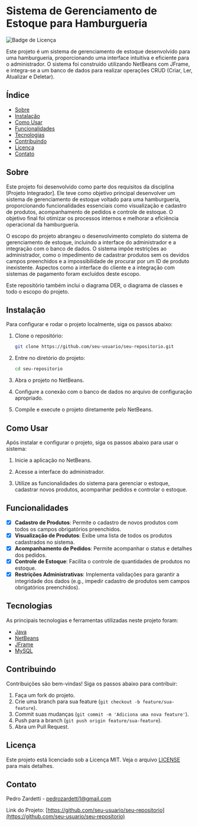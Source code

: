# Sistema de Gerenciamento de Estoque para Hamburgueria

![Badge de Licença](https://img.shields.io/badge/licença-MIT-blue.svg)

Este projeto é um sistema de gerenciamento de estoque desenvolvido para uma hamburgueria, proporcionando uma interface intuitiva e eficiente para o administrador. O sistema foi construído utilizando NetBeans com JFrame, e integra-se a um banco de dados para realizar operações CRUD (Criar, Ler, Atualizar e Deletar).

## Índice

- [Sobre](#sobre)
- [Instalação](#instalação)
- [Como Usar](#como-usar)
- [Funcionalidades](#funcionalidades)
- [Tecnologias](#tecnologias)
- [Contribuindo](#contribuindo)
- [Licença](#licença)
- [Contato](#contato)

## Sobre

Este projeto foi desenvolvido como parte dos requisitos da disciplina [Projeto Integrador]. Ele teve como objetivo principal desenvolver um sistema de gerenciamento de estoque voltado para uma hamburgueria, proporcionando funcionalidades essenciais como visualização e cadastro de produtos, acompanhamento de pedidos e controle de estoque. O objetivo final foi otimizar os processos internos e melhorar a eficiência operacional da hamburgueria.

O escopo do projeto abrangeu o desenvolvimento completo do sistema de gerenciamento de estoque, incluindo a interface do administrador e a integração com o banco de dados. O sistema impõe restrições ao administrador, como o impedimento de cadastrar produtos sem os devidos campos preenchidos e a impossibilidade de procurar por um ID de produto inexistente. Aspectos como a interface do cliente e a integração com sistemas de pagamento foram excluídos deste escopo.

Este repositório também inclui o diagrama DER, o diagrama de classes e todo o escopo do projeto.

## Instalação

Para configurar e rodar o projeto localmente, siga os passos abaixo:

1. Clone o repositório:
    ```bash
    git clone https://github.com/seu-usuario/seu-repositorio.git
    ```

2. Entre no diretório do projeto:
    ```bash
    cd seu-repositorio
    ```

3. Abra o projeto no NetBeans.

4. Configure a conexão com o banco de dados no arquivo de configuração apropriado.

5. Compile e execute o projeto diretamente pelo NetBeans.

## Como Usar

Após instalar e configurar o projeto, siga os passos abaixo para usar o sistema:

1. Inicie a aplicação no NetBeans.

2. Acesse a interface do administrador.

3. Utilize as funcionalidades do sistema para gerenciar o estoque, cadastrar novos produtos, acompanhar pedidos e controlar o estoque.

## Funcionalidades

- [x] **Cadastro de Produtos**: Permite o cadastro de novos produtos com todos os campos obrigatórios preenchidos.
- [x] **Visualização de Produtos**: Exibe uma lista de todos os produtos cadastrados no sistema.
- [x] **Acompanhamento de Pedidos**: Permite acompanhar o status e detalhes dos pedidos.
- [x] **Controle de Estoque**: Facilita o controle de quantidades de produtos no estoque.
- [x] **Restrições Administrativas**: Implementa validações para garantir a integridade dos dados (e.g., impedir cadastro de produtos sem campos obrigatórios preenchidos).

## Tecnologias

As principais tecnologias e ferramentas utilizadas neste projeto foram:

- [Java](https://www.oracle.com/java/)
- [NetBeans](https://netbeans.apache.org/)
- [JFrame](https://docs.oracle.com/javase/tutorial/uiswing/components/frame.html)
- [MySQL](https://www.mysql.com/)

## Contribuindo

Contribuições são bem-vindas! Siga os passos abaixo para contribuir:

1. Faça um fork do projeto.
2. Crie uma branch para sua feature (`git checkout -b feature/sua-feature`).
3. Commit suas mudanças (`git commit -m 'Adiciona uma nova feature'`).
4. Push para a branch (`git push origin feature/sua-feature`).
5. Abra um Pull Request.

## Licença

Este projeto está licenciado sob a Licença MIT. Veja o arquivo [LICENSE](LICENSE) para mais detalhes.

## Contato

Pedro Zardetti - pedrozardetti1@gmail.com

Link do Projeto: [https://github.com/seu-usuario/seu-repositorio](https://github.com/seu-usuario/seu-repositorio)

